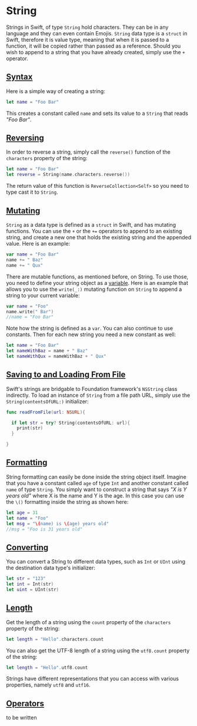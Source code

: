 # String

Strings in Swift, of type `String` hold characters. They can be in any language and they can even contain Emojis. `String` data type is a `struct` in Swift, therefore it is value type, meaning that when it is passed to a function, it will be copied rather than passed as a reference. Should you wish to append to a string that you have already created, simply use the `+` operator.

## [Syntax](#syntax)

Here is a simple way of creating a string:

```swift
let name = "Foo Bar"
```

This creates a constant called `name` and sets its value to a `String` that reads *"Foo Bar"*.

## [Reversing](#reversing)

In order to reverse a string, simply call the `reverse()` function of the `characters` property of the string:

```swift
let name = "Foo Bar"
let reverse = String(name.characters.reverse())
```

The return value of this function is `ReverseCollection<Self>` so you need to type cast it to `String`.

## [Mutating](#mutating)

`String` as a data type is defined as a `struct` in Swift, and has mutating functions. You can use the `+` or the `+=` operators to append to an existing string, and create a new one that holds the existing string and the appended value. Here is an example:

```swift
var name = "Foo Bar"
name += " Baz"
name += " Qux"
```

There are mutable functions, as mentioned before, on String. To use those, you need to define your string object as a [variable](variables.md). Here is an example that allows you to use the `write(_:)` mutating function on `String` to append a string to your current variable:

```swift
var name = "Foo"
name.write(" Bar")
//name = "Foo Bar"
```

Note how the string is defined as a `var`. You can also continue to use constants. Then for each new string you need a new constant as well:

```swift
let name = "Foo Bar"
let nameWithBaz = name + " Baz"
let nameWithQux = nameWithBaz + " Qux"
```

## [Saving to and Loading From File](#saving-to-and-loading-from-file)

Swift's strings are bridgable to Foundation framework's `NSString` class indirectly. To load an instance of `String` from a file path URL, simply use the `String(contentsOfURL:)` initializer:

```swift
func readFromFile(url: NSURL){

  if let str = try? String(contentsOfURL: url){
    print(str)
  }

}
```

## [Formatting](#formatting)

String formatting can easily be done inside the string object itself. Imagine that you have a constant called `age` of type `Int` and another constant called `name` of type `String`. You simply want to construct a string that says *"X is Y years old"* where X is the name and Y is the age. In this case you can use the `\()` formatting inside the string as shown here:

```swift
let age = 31
let name = "Foo"
let msg = "\(name) is \(age) years old"
//msg = "Foo is 31 years old"
```

## [Converting](#converting)

You can convert a String to different data types, such as `Int` or `UInt` using the destination data type's initializer:

```swift
let str = "123"
let int = Int(str)
let uint = UInt(str)
```

## [Length](#length)

Get the length of a string using the `count` property of the `characters` property of the string:

```swift
let length = "Hello".characters.count
```

You can also get the UTF-8 length of a string using the `utf8.count` property of the string:

```swift
let length = "Hello".utf8.count
```

Strings have different representations that you can access with various properties, namely `utf8` and `utf16`.

## [Operators](#operators)

to be written
